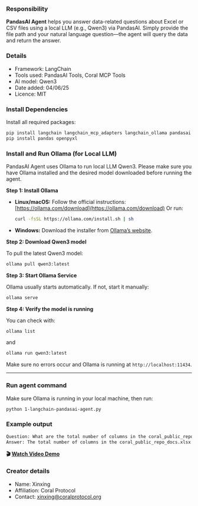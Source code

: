 ### Responsibility

**PandasAI Agent** helps you answer data-related questions about Excel or CSV files using a local LLM (e.g., Qwen3) via PandasAI. Simply provide the file path and your natural language question—the agent will query the data and return the answer.

### Details

* Framework: LangChain
* Tools used: PandasAI Tools, Coral MCP Tools
* AI model: Qwen3
* Date added: 04/06/25
* Licence: MIT

### Install Dependencies

Install all required packages:

```bash
pip install langchain langchain_mcp_adapters langchain_ollama pandasai python-dotenv anyio
pip install pandas openpyxl
```

### Install and Run Ollama (for Local LLM)

PandasAI Agent uses Ollama to run local LLM Qwen3. Please make sure you have Ollama installed and the desired model downloaded before running the agent.

**Step 1: Install Ollama**

* **Linux/macOS:**
  Follow the official instructions: [https://ollama.com/download](https://ollama.com/download)
  Or run:

  ```bash
  curl -fsSL https://ollama.com/install.sh | sh
  ```

* **Windows:**
  Download the installer from [Ollama’s website](https://ollama.com/download).

**Step 2: Download Qwen3 model**

To pull the latest Qwen3 model:

```bash
ollama pull qwen3:latest
```

**Step 3: Start Ollama Service**

Ollama usually starts automatically. If not, start it manually:

```bash
ollama serve
```

**Step 4: Verify the model is running**

You can check with:

```bash
ollama list
```

and

```bash
ollama run qwen3:latest
```

Make sure no errors occur and Ollama is running at `http://localhost:11434`.

---

### Run agent command

Make sure Ollama is running in your local machine, then run:

```bash
python 1-langchain-pandasai-agent.py
```

### Example output

```bash
Question: What are the total number of columns in the coral_public_repo_docs.xlsx
Answer: The total number of columns in the coral_public_repo_docs.xlsx is 4.
```

**🎬 [Watch Video Demo](https://youtu.be/4pa4M5uUV84)**

### Creator details

* Name: Xinxing
* Affiliation: Coral Protocol
* Contact: xinxing@coralprotocol.org



